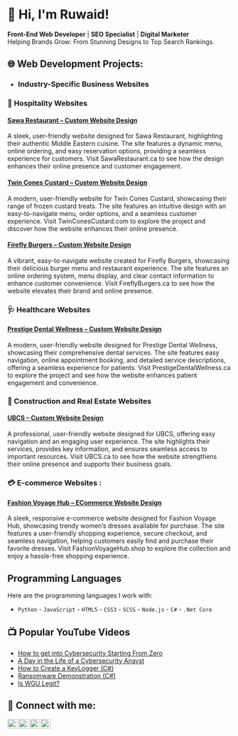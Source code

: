 # 👋 Hi, I'm Ruwaid!  
**Front-End Web Developer** | **SEO Specialist** | **Digital Marketer**  
Helping Brands Grow: From Stunning Designs to Top Search Rankings.
<h2> 🌐 Web Development Projects:</h2>

- <h3>Industry-Specific Business Websites</h3>
<b><h3>🍔 Hospitality Websites </b></h3>
   <h4><a href="https://sawarestaurant.ca/">Sawa Restaurant – Custom Website Design</a></h4>
      A sleek, user-friendly website designed for Sawa Restaurant, highlighting their authentic Middle Eastern cuisine. The site features a dynamic menu, online ordering, and easy reservation options, providing a seamless experience for customers. Visit SawaRestaurant.ca to see how the design enhances their online presence and customer engagement.<br>
      <h4><a href="https://twinconescustard.com/">Twin Cones Custard – Custom Website Design</h4></a>
      A modern, user-friendly website for Twin Cones Custard, showcasing their range of frozen custard treats. The site features an intuitive design with an easy-to-navigate menu, order options, and a seamless customer experience. Visit TwinConesCustard.com to explore the project and discover how the website enhances their online presence.
       <h4><a href="https://twinconescustard.com]">Firefly Burgers – Custom Website Design</h4></a>
    A vibrant, easy-to-navigate website created for Firefly Burgers, showcasing their delicious burger menu and restaurant experience. The site features an online ordering system, menu display, and clear contact information to enhance customer convenience. Visit FireflyBurgers.ca to see how the website elevates their brand and online presence. 
<br><h3> <b> 🩺 Healthcare  Websites</b></h3>
         <h4> <a href="https://prestigedentalwellness.ca/">Prestige Dental Wellness – Custom Website Design </a></h4>
         A modern, user-friendly website designed for Prestige Dental Wellness, showcasing their comprehensive dental services. The site features easy navigation, online appointment booking, and detailed service descriptions, offering a seamless experience for patients. Visit PrestigeDentalWellness.ca to explore the project and see how the website enhances patient engagement and convenience.

<b><h3> 🚧 Construction and Real Estate Websites</b></h3>
   <h4> <a href="https://ubcs.ca/">UBCS – Custom Website Design</a></h4>
          A professional, user-friendly website designed for UBCS, offering easy navigation and an engaging user experience. The site highlights their services, provides key information, and ensures seamless access to important resources. Visit UBCS.ca to see how the website strengthens their online presence and supports their business goals.

<h3> 💳 E-commerce Websites : </h3>

 
   <h4> <a href="https://fashionvoyagehub.shop/">Fashion Voyage Hub – ECommerce Website Design</a></h4>
        A sleek, responsive e-commerce website designed for Fashion Voyage Hub, showcasing trendy women’s dresses available for purchase. The site features a user-friendly shopping experience, secure checkout, and seamless navigation, helping customers easily find and purchase their favorite dresses. Visit FashionVoyageHub.shop to explore the collection and enjoy a hassle-free shopping experience.

## Programming Languages

Here are the programming languages I work with:

- `Python` - `JavaScript` - `HTML5` - `CSS3` - `SCSS` - `Node.js`  - `C#`  - `.Net Core ` 



<h2>📺 Popular YouTube Videos</h2>

- [How to get into Cybersecurity Starting From Zero](https://www.youtube.com/watch?v=a83ASGn_V_s)
- [A Day in the Life of a Cybersecurity Anayst](https://www.youtube.com/watch?v=uHy3oM7NnoU)
- [How to Create a KeyLogger (C#)](https://www.youtube.com/watch?v=N-L9hklSlNk)
- [Ransomware Demonstration (C#)](https://www.youtube.com/watch?v=OfvdQeh79s0)
- [Is WGU Legit?](https://www.youtube.com/watch?v=E2MwRWxDBkA)

<h2> 🤳 Connect with me:</h2>

[<img align="left" alt="JoshMadakor | YouTube" width="22px" src="https://cdn.jsdelivr.net/npm/simple-icons@v3/icons/youtube.svg" />][youtube]
[<img align="left" alt="JoshMadakor | Twitter" width="22px" src="https://cdn.jsdelivr.net/npm/simple-icons@v3/icons/twitter.svg" />][twitter]
[<img align="left" alt="JoshMadakor | LinkedIn" width="22px" src="https://cdn.jsdelivr.net/npm/simple-icons@v3/icons/linkedin.svg" />][linkedin]
[<img align="left" alt="JoshMadakor | Instagram" width="22px" src="https://cdn.jsdelivr.net/npm/simple-icons@v3/icons/instagram.svg" />][instagram]

[twitter]: https://twitter.com/joshmadakor
[youtube]: https://www.youtube.com/c/joshmadakor
[instagram]: https://www.instagram.com/joshmadakor/
[linkedin]: https://linkedin.com/in/joshmadakor

<!--
**joshmadakor1/joshmadakor1** is a ✨ _special_ ✨ repository because its `README.md` (this file) appears on your GitHub profile.

Here are some ideas to get you started:

- 🔭 I’m currently working on ...
- 🌱 I’m currently learning ...
- 👯 I’m looking to collaborate on ...
- 🤔 I’m looking for help with ...
- 💬 Ask me about ...
- 📫 How to reach me: ...
- 😄 Pronouns: ...
- ⚡ Fun fact: ...
-->
